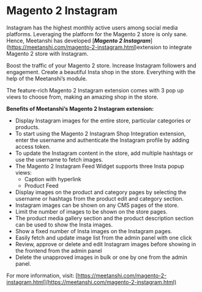 # Magento 2 Instagram

Instagram has the highest monthly active users among social media platforms. Leveraging the platform for the Magento 2 store is only sane. Hence, Meetanshi has developed [***Magento 2 Instagram***] (https://meetanshi.com/magento-2-instagram.html)extension to integrate Magento 2 store with Instagram.

Boost the traffic of your Magento 2 store. Increase Instagram followers and engagement. Create a beautiful Insta shop in the store. Everything with the help of the Meetanshi’s module.

The feature-rich Magento 2 Instagram extension comes with 3 pop up views to choose from, making an amazing shop in the store.

**Benefits of Meetanshi’s Magento 2 Instagram extension:**

* Display Instagram images for the entire store, particular categories or products.
* To start using the Magento 2 Instagram Shop Integration extension, enter the username and authenticate the Instagram profile by adding access token.
* To update the Instagram content in the store, add multiple hashtags or use the username to fetch images.
* The Magento 2 Instagram Feed Widget supports three Insta popup views:
	* Caption with hyperlink
	* Product Feed
* Display images on the product and category pages by selecting the username or hashtags from the product edit and category section.
* Instagram images can be shown on any CMS pages of the store.
* Limit the number of images to be shown on the store pages.
* The product media gallery section and the product description section can be used to show the Insta images.
* Show a fixed number of Insta images on the Instagram pages.
* Easily fetch and update image list from the admin panel with one click
* Review, approve or delete and edit Instagram images before showing in the frontend from the admin panel
* Delete the unapproved images in bulk or one by one from the admin panel.

For more information, visit: [https://meetanshi.com/magento-2-instagram.html](https://meetanshi.com/magento-2-instagram.html)
